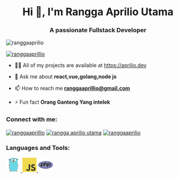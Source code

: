 <h1 align="center">Hi 👋, I'm Rangga Aprilio Utama</h1>
<h3 align="center">A passionate Fullstack Developer</h3>

<p align="left"> <img src="https://komarev.com/ghpvc/?username=ranggaaprilio&label=Profile%20views&color=0e75b6&style=flat" alt="ranggaaprilio" /> </p>

<p align="left"> <a href="https://twitter.com/ranggaaprillio" target="blank"><img src="https://img.shields.io/twitter/follow/ranggaaprillio?logo=twitter&style=for-the-badge" alt="ranggaaprillio" /></a> </p>

- 👨‍💻 All of my projects are available at https://aprilio.dev

- 💬 Ask me about **react,vue,golang,node js**

- 📫 How to reach me **ranggaaprillio@gmail.com**

- ⚡ Fun fact **Orang Ganteng Yang intelek**

<h3 align="left">Connect with me:</h3>
<p align="left">
<a href="https://twitter.com/ranggaaprillio" target="blank"><img align="center" src="https://raw.githubusercontent.com/rahuldkjain/github-profile-readme-generator/master/src/images/icons/Social/twitter.svg" alt="ranggaaprillio" height="30" width="40" /></a>
<a href="https://fb.com/rangga aprilio utama" target="blank"><img align="center" src="https://raw.githubusercontent.com/rahuldkjain/github-profile-readme-generator/master/src/images/icons/Social/facebook.svg" alt="rangga aprilio utama" height="30" width="40" /></a>
<a href="https://instagram.com/ranggaaprilio" target="blank"><img align="center" src="https://raw.githubusercontent.com/rahuldkjain/github-profile-readme-generator/master/src/images/icons/Social/instagram.svg" alt="ranggaaprilio" height="30" width="40" /></a>
</p>

<h3 align="left">Languages and Tools:</h3>
<p align="left"> <a href="https://golang.org" target="_blank"> <img src="https://raw.githubusercontent.com/devicons/devicon/master/icons/go/go-original.svg" alt="go" width="40" height="40"/> </a> <a href="https://developer.mozilla.org/en-US/docs/Web/JavaScript" target="_blank"> <img src="https://raw.githubusercontent.com/devicons/devicon/master/icons/javascript/javascript-original.svg" alt="javascript" width="40" height="40"/> </a> <a href="https://www.php.net" target="_blank"> <img src="https://raw.githubusercontent.com/devicons/devicon/master/icons/php/php-original.svg" alt="php" width="40" height="40"/> </a> </p>
